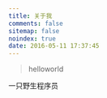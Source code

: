 ```yaml
---
title: 关于我
comments: false
sitemap: false
noindex: true
date: 2016-05-11 17:37:45
---
```


> helloworld

一只野生程序员